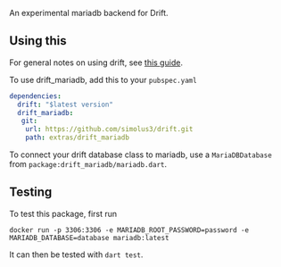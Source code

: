 An experimental mariadb backend for Drift.

## Using this

For general notes on using drift, see [this guide](https://drift.simonbinder.eu/getting-started/).

To use drift_mariadb, add this to your `pubspec.yaml`
```yaml
dependencies:
  drift: "$latest version"
  drift_mariadb:
   git:
    url: https://github.com/simolus3/drift.git
    path: extras/drift_mariadb
```

To connect your drift database class to mariadb, use a `MariaDBDatabase` from `package:drift_mariadb/mariadb.dart`.

## Testing

To test this package, first run

```
docker run -p 3306:3306 -e MARIADB_ROOT_PASSWORD=password -e MARIADB_DATABASE=database mariadb:latest
```

It can then be tested with `dart test`.

